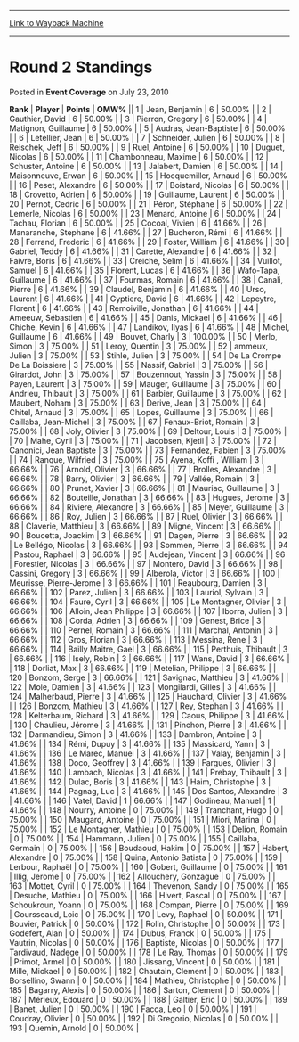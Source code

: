 
---
[Link to Wayback Machine](https://web.archive.org/web/20160909103754/http://magic.wizards.com/en/articles/archive/event-coverage/round-2-standings-2010-07-23-0)

[_metadata_:description]:- "RankPlayerPointsOMW% 1 Jean, Benjamin 6 50.00% 2 Gauthier, David 6 50.00% 3 Pierron, Gregory 6 50.00% 4 Matignon, Guillaume 6 50.00% 5 Audras, Jean-Baptiste 6 50.00% 6 Letellier, Jean 6"
[_metadata_:generator]:- "Drupal 7 (http://drupal.org)"
[_metadata_:node]:- "433451"
[_metadata_:publish_date]:- "2010-07-23"
[_metadata_:source]:- "div-main-content"
[_metadata_:title]:- "Round 2 Standings"
[_metadata_:wayback_capture_timestamp]:- "2016-09-09 10:37:54"
[_metadata_:wayback_raw_url]:- "https://web.archive.org/web/20160909103754id_/http://magic.wizards.com/en/articles/archive/event-coverage/round-2-standings-2010-07-23-0"
[_metadata_:wayback_url]:- "http://magic.wizards.com/en/articles/archive/event-coverage/round-2-standings-2010-07-23-0"
---


Round 2 Standings
=================



 Posted in **Event Coverage**
 on July 23, 2010 












 **Rank** | **Player** | **Points** | **OMW%** ||  1  | Jean, Benjamin |  6 |  50.00% |
|  2  | Gauthier, David |  6 |  50.00% |
|  3  | Pierron, Gregory |  6 |  50.00% |
|  4  | Matignon, Guillaume |  6 |  50.00% |
|  5  | Audras, Jean-Baptiste |  6 |  50.00% |
|  6  | Letellier, Jean |  6 |  50.00% |
|  7  | Schneider, Julien |  6 |  50.00% |
|  8  | Reischek, Jeff |  6 |  50.00% |
|  9  | Ruel, Antoine |  6 |  50.00% |
|  10  | Duguet, Nicolas |  6 |  50.00% |
|  11  | Chambonneau, Maxime |  6 |  50.00% |
|  12  | Schuster, Antoine |  6 |  50.00% |
|  13  | Jalabert, Damien |  6 |  50.00% |
|  14  | Maisonneuve, Erwan |  6 |  50.00% |
|  15  | Hocquemiller, Arnaud |  6 |  50.00% |
|  16  | Peset, Alexandre |  6 |  50.00% |
|  17  | Boistard, Nicolas |  6 |  50.00% |
|  18  | Crovetto, Adrien |  6 |  50.00% |
|  19  | Guillaume, Laurent |  6 |  50.00% |
|  20  | Pernot, Cedric |  6 |  50.00% |
|  21  | Péron, Stéphane |  6 |  50.00% |
|  22  | Lemerle, Nicolas |  6 |  50.00% |
|  23  | Menard, Antoine |  6 |  50.00% |
|  24  | Tachau, Florian |  6 |  50.00% |
|  25  | Cocoal, Vivien |  6 |  41.66% |
|  26  | Manaranche, Stephane |  6 |  41.66% |
|  27  | Bucheron, Rémi |  6 |  41.66% |
|  28  | Ferrand, Frederic |  6 |  41.66% |
|  29  | Foster, William |  6 |  41.66% |
|  30  | Gabriel, Teddy |  6 |  41.66% |
|  31  | Carette, Alexandre |  6 |  41.66% |
|  32  | Faivre, Boris |  6 |  41.66% |
|  33  | Creiche, Selim |  6 |  41.66% |
|  34  | Vuillot, Samuel |  6 |  41.66% |
|  35  | Florent, Lucas |  6 |  41.66% |
|  36  | Wafo-Tapa, Guillaume |  6 |  41.66% |
|  37  | Fourmas, Romain |  6 |  41.66% |
|  38  | Canali, Pierre |  6 |  41.66% |
|  39  | Claudel, Benjamin |  6 |  41.66% |
|  40  | Urso, Laurent |  6 |  41.66% |
|  41  | Gyptiere, David |  6 |  41.66% |
|  42  | Lepeytre, Florent |  6 |  41.66% |
|  43  | Remoiville, Jonathan |  6 |  41.66% |
|  44  | Ameeuw, Sébastien |  6 |  41.66% |
|  45  | Danis, Mickael |  6 |  41.66% |
|  46  | Chiche, Kevin |  6 |  41.66% |
|  47  | Landikov, Ilyas |  6 |  41.66% |
|  48  | Michel, Guillaume |  6 |  41.66% |
|  49  | Bouvet, Charly |  3 | 100.00% |
|  50  | Merlo, Simon |  3 |  75.00% |
|  51  | Leroy, Quentin |  3 |  75.00% |
|  52  | ammeux, Julien |  3 |  75.00% |
|  53  | Stihle, Julien |  3 |  75.00% |
|  54  | De La Crompe De La Boissiere |  3 |  75.00% |
|  55  | Nassif, Gabriel |  3 |  75.00% |
|  56  | Girardot, John |  3 |  75.00% |
|  57  | Bouzennout, Yassin |  3 |  75.00% |
|  58  | Payen, Laurent |  3 |  75.00% |
|  59  | Mauger, Guillaume |  3 |  75.00% |
|  60  | Andrieu, Thibault |  3 |  75.00% |
|  61  | Barbier, Guillaume |  3 |  75.00% |
|  62  | Maubert, Noham |  3 |  75.00% |
|  63  | Derive, Jean |  3 |  75.00% |
|  64  | Chitel, Arnaud |  3 |  75.00% |
|  65  | Lopes, Guillaume |  3 |  75.00% |
|  66  | Caillaba, Jean-Michel |  3 |  75.00% |
|  67  | Fenaux-Briot, Romain |  3 |  75.00% |
|  68  | Joly, Olivier |  3 |  75.00% |
|  69  | Deltour, Louis |  3 |  75.00% |
|  70  | Mahe, Cyril |  3 |  75.00% |
|  71  | Jacobsen, Kjetil |  3 |  75.00% |
|  72  | Canonici, Jean Baptiste |  3 |  75.00% |
|  73  | Fernandez, Fabien |  3 |  75.00% |
|  74  | Ranque, Wilfried |  3 |  75.00% |
|  75  | Ayena, Koffi , William |  3 |  66.66% |
|  76  | Arnold, Olivier |  3 |  66.66% |
|  77  | Brolles, Alexandre |  3 |  66.66% |
|  78  | Barry, Olivier |  3 |  66.66% |
|  79  | Vallée, Romain |  3 |  66.66% |
|  80  | Prunet, Xavier |  3 |  66.66% |
|  81  | Mauriac, Guillaume |  3 |  66.66% |
|  82  | Bouteille, Jonathan |  3 |  66.66% |
|  83  | Hugues, Jerome |  3 |  66.66% |
|  84  | Riviere, Alexandre |  3 |  66.66% |
|  85  | Meyer, Guillaume |  3 |  66.66% |
|  86  | Roy, Julien |  3 |  66.66% |
|  87  | Ruel, Olivier |  3 |  66.66% |
|  88  | Claverie, Matthieu |  3 |  66.66% |
|  89  | Migne, Vincent |  3 |  66.66% |
|  90  | Boucetta, Joackim |  3 |  66.66% |
|  91  | Dagen, Pierre |  3 |  66.66% |
|  92  | Le Bellégo, Nicolas |  3 |  66.66% |
|  93  | Sommen, Pierre |  3 |  66.66% |
|  94  | Pastou, Raphael |  3 |  66.66% |
|  95  | Audejean, Vincent |  3 |  66.66% |
|  96  | Forestier, Nicolas |  3 |  66.66% |
|  97  | Montero, David |  3 |  66.66% |
|  98  | Cassini, Gregory |  3 |  66.66% |
|  99  | Alberola, Victor |  3 |  66.66% |
|  100  | Meurisse, Pierre-Jerome |  3 |  66.66% |
|  101  | Reaubourg, Damien |  3 |  66.66% |
|  102  | Parez, Julien |  3 |  66.66% |
|  103  | Lauriol, Sylvain |  3 |  66.66% |
|  104  | Faure, Cyril |  3 |  66.66% |
|  105  | Le Montagner, Olivier |  3 |  66.66% |
|  106  | Alloin, Jean Philippe |  3 |  66.66% |
|  107  | Iborra, Julien |  3 |  66.66% |
|  108  | Corda, Adrien |  3 |  66.66% |
|  109  | Genest, Brice |  3 |  66.66% |
|  110  | Pernel, Romain |  3 |  66.66% |
|  111  | Marchal, Antonin |  3 |  66.66% |
|  112  | Gros, Florian |  3 |  66.66% |
|  113  | Messina, Rene |  3 |  66.66% |
|  114  | Bailly Maitre, Gael |  3 |  66.66% |
|  115  | Perthuis, Thibault |  3 |  66.66% |
|  116  | Isely, Robin |  3 |  66.66% |
|  117  | Wans, David |  3 |  66.66% |
|  118  | Dorliat, Max |  3 |  66.66% |
|  119  | Metelian, Philippe |  3 |  66.66% |
|  120  | Bonzom, Serge |  3 |  66.66% |
|  121  | Savignac, Matthieu |  3 |  41.66% |
|  122  | Mole, Damien |  3 |  41.66% |
|  123  | Mongilardi, Gilles |  3 |  41.66% |
|  124  | Malherbaud, Pierre |  3 |  41.66% |
|  125  | Hauchard, Olivier |  3 |  41.66% |
|  126  | Bonzom, Mathieu |  3 |  41.66% |
|  127  | Rey, Stephan |  3 |  41.66% |
|  128  | Kelterbaum, Richard |  3 |  41.66% |
|  129  | Caous, Philippe |  3 |  41.66% |
|  130  | Chaulieu, Jérome |  3 |  41.66% |
|  131  | Pinchon, Pierre |  3 |  41.66% |
|  132  | Darmandieu, Simon |  3 |  41.66% |
|  133  | Dambron, Antoine |  3 |  41.66% |
|  134  | Rémi, Dupuy |  3 |  41.66% |
|  135  | Massicard, Yann |  3 |  41.66% |
|  136  | Le Marec, Manuel |  3 |  41.66% |
|  137  | Valay, Benjamin |  3 |  41.66% |
|  138  | Doco, Geoffrey |  3 |  41.66% |
|  139  | Fargues, Olivier |  3 |  41.66% |
|  140  | Lambach, Nicolas |  3 |  41.66% |
|  141  | Prebay, Thibault |  3 |  41.66% |
|  142  | Dulac, Boris |  3 |  41.66% |
|  143  | Haim, Christophe |  3 |  41.66% |
|  144  | Pagnag, Luc |  3 |  41.66% |
|  145  | Dos Santos, Alexandre |  3 |  41.66% |
|  146  | Vatel, David |  1 |  66.66% |
|  147  | Godineau, Manuel |  1 |  41.66% |
|  148  | Nourry, Antoine |  0 |  75.00% |
|  149  | Tranchant, Hugo |  0 |  75.00% |
|  150  | Maugard, Antoine |  0 |  75.00% |
|  151  | Miori, Marina |  0 |  75.00% |
|  152  | Le Montagner, Mathieu |  0 |  75.00% |
|  153  | Delion, Romain |  0 |  75.00% |
|  154  | Hammann, Julien |  0 |  75.00% |
|  155  | Caillaba, Germain |  0 |  75.00% |
|  156  | Boudaoud, Hakim |  0 |  75.00% |
|  157  | Habert, Alexandre |  0 |  75.00% |
|  158  | Quina, Antonio Batista |  0 |  75.00% |
|  159  | Lerbour, Raphaël |  0 |  75.00% |
|  160  | Gobert, Guillaume |  0 |  75.00% |
|  161  | Illig, Jerome |  0 |  75.00% |
|  162  | Allouchery, Gonzague |  0 |  75.00% |
|  163  | Mottet, Cyril |  0 |  75.00% |
|  164  | Thevenon, Sandy |  0 |  75.00% |
|  165  | Desuche, Mathieu |  0 |  75.00% |
|  166  | Hivert, Pascal |  0 |  75.00% |
|  167  | Schoukroun, Yoann |  0 |  75.00% |
|  168  | Compan, Pierre |  0 |  75.00% |
|  169  | Goursseaud, Loic |  0 |  75.00% |
|  170  | Levy, Raphael |  0 |  50.00% |
|  171  | Bouvier, Patrick |  0 |  50.00% |
|  172  | Rolin, Christophe |  0 |  50.00% |
|  173  | Godefert, Alan |  0 |  50.00% |
|  174  | Dubus, Franck |  0 |  50.00% |
|  175  | Vautrin, Nicolas |  0 |  50.00% |
|  176  | Baptiste, Nicolas |  0 |  50.00% |
|  177  | Tardivaud, Nadege |  0 |  50.00% |
|  178  | Le Ray, Thomas |  0 |  50.00% |
|  179  | Primot, Armel |  0 |  50.00% |
|  180  | Jissang, Vincent |  0 |  50.00% |
|  181  | Mille, Mickael |  0 |  50.00% |
|  182  | Chautain, Clement |  0 |  50.00% |
|  183  | Borsellino, Swann |  0 |  50.00% |
|  184  | Mathieu, Christophe |  0 |  50.00% |
|  185  | Bagarry, Alexis |  0 |  50.00% |
|  186  | Sarton, Clement |  0 |  50.00% |
|  187  | Mérieux, Edouard |  0 |  50.00% |
|  188  | Galtier, Eric |  0 |  50.00% |
|  189  | Banet, Julien |  0 |  50.00% |
|  190  | Facca, Leo |  0 |  50.00% |
|  191  | Coudray, Olivier |  0 |  50.00% |
|  192  | Di Gregorio, Nicolas |  0 |  50.00% |
|  193  | Quemin, Arnold |  0 |  50.00% |







